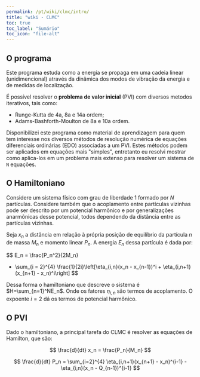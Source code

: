 ```yaml
---
permalink: /pt/wiki/clmc/intro/
title: "wiki - CLMC"
toc: true
toc_label: "Sumário"
toc_icon: "file-alt"
---
```


## O programa

Este programa estuda como a energia se propaga em uma
cadeia linear (unidimencional) através da dinâmica dos modos de vibração da energia
e de medidas de localização.

É possível resolver o **problema de valor inicial** (PVI) com diversos metodos iterativos,
tais como:
* Runge-Kutta de 4a, 8a e 14a ordem;
* Adams-Bashforth-Moulton de 8a e 10a ordem.

Disponibilizei este programa como material de aprendizagem para quem tem interesse
nos diversos métodos de resolução numérica de equações diferenciais ordinárias
(EDO) associadas a um PVI. Estes métodos podem ser aplicados em equações mais "simples",
entretanto eu resolvi mostrar como aplica-los em um problema mais extenso para
resolver um sistema de `N` equações.

## O Hamiltoniano

Considere um sistema físico com grau de liberdade 1 formado por $N$
partículas. Considere também que o acoplamento entre partículas
vizinhas pode ser descrito por um potencial harmônico e por
generalizações anarmônicas desse potencial, todos dependendo da
distância entre as partículas vizinhas.

Seja $x_n$ a distância em relação à própria posição de equilíbrio
da partícula $n$ de massa $M_n$ e momento linear $P_n$.
A energia $E_n$ dessa partícula é dada por:

$$
E_n = \frac{P_n^2}{2M_n}
   + \sum_{i = 2}^{4}
   \frac{1}{2i}\left[\eta_{i,n}(x_n - x_{n-1})^i + \eta_{i,n+1}(x_{n+1} - x_n)^i\right]
$$

Dessa forma o hamiltoniano que descreve o sistema é $H=\sum_{n=1}^NE_n$.
Onde os fatores $\eta_{i,n}$ são termos de acoplamento. O expoente $i=2$
dá os termos de potencial harmônico.

## O PVI

Dado o hamiltoniano, a principal tarefa do CLMC é resolver as equações
de Hamilton, que são:

$$
   \frac{d}{dt} x_n = \frac{P_n}{M_n}
$$

$$
   \frac{d}{dt} P_n = \sum_{i=2}^{4}
   \eta_{i,n+1}(x_{n+1} - x_n)^{i-1} - \eta_{i,n}(x_n - Q_{n-1})^{i-1}
$$
